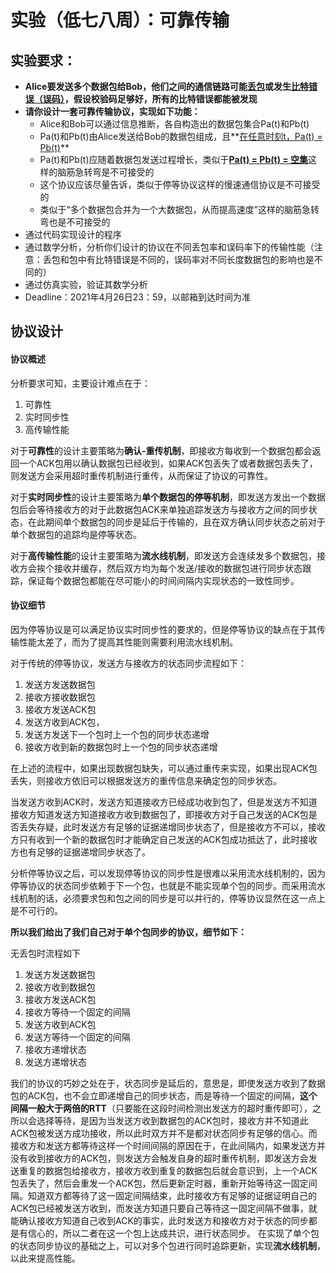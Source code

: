 # 实验（低七八周）：可靠传输

## 实验要求：

* **Alice要发送多个数据包给Bob，他们之间的通信链路可能<u>丢包</u>或发生<u>比特错误（误码）</u>，假设校验码足够好，所有的比特错误都能被发现**
* **请你设计一套可靠传输协议，实现如下功能：**
  * Alice和Bob可以通过信息推断，各自构造出的数据包集合Pa(t)和Pb(t)
  * Pa(t)和Pb(t)由Alice发送给Bob的数据包组成，且**<u>在任意时刻t，Pa(t) = Pb(t)</u>**
  * Pa(t)和Pb(t)应随着数据包发送过程增长，类似于<u>**Pa(t) = Pb(t) = 空集**</u>这样的脑筋急转弯是不可接受的
  * 这个协议应该尽量告诉，类似于停等协议这样的慢速通信协议是不可接受的
  * 类似于“多个数据包合并为一个大数据包，从而提高速度”这样的脑筋急转弯也是不可接受的
* 通过代码实现设计的程序
* 通过数学分析，分析你们设计的协议在不同丢包率和误码率下的传输性能（注意：丢包和包中有比特错误是不同的，误码率对不同长度数据包的影响也是不同的）
* 通过仿真实验，验证其数学分析
* Deadline：2021年4月26日23：59，以邮箱到达时间为准

## 协议设计

#### 协议概述

分析要求可知，主要设计难点在于：

1. 可靠性
2. 实时同步性
3. 高传输性能

对于**可靠性**的设计主要策略为**确认-重传机制**，即接收方每收到一个数据包都会返回一个ACK包用以确认数据包已经收到，如果ACK包丢失了或者数据包丢失了，则发送方会采用超时重传机制进行重传，从而保证了协议的可靠性。

对于**实时同步性**的设计主要策略为**单个数据包的停等机制**，即发送方发出一个数据包后会等待接收方的对于此数据包ACK来单独追踪发送方与接收方之间的同步状态，在此期间单个数据包的同步是延后于传输的，且在双方确认同步状态之前对于单个数据包的追踪均是停等状态。

对于**高传输性能**的设计主要策略为**流水线机制**，即发送方会连续发多个数据包，接收方会挨个接收并缓存，然后双方均为每个发送/接收的数据包进行同步状态跟踪，保证每个数据包都能在尽可能小的时间间隔内实现状态的一致性同步。

#### 协议细节

因为停等协议是可以满足协议实时同步性的要求的，但是停等协议的缺点在于其传输性能太差了，而为了提高其性能则需要利用流水线机制。

对于传统的停等协议，发送方与接收方的状态同步流程如下：

1. 发送方发送数据包
2. 接收方接收数据包
3. 接收方发送ACK包
4. 发送方收到ACK包，
5. 发送方发送下一个包时上一个包的同步状态递增
6. 接收方收到新的数据包时上一个包的同步状态递增

在上述的流程中，如果出现数据包缺失，可以通过重传来实现，如果出现ACK包丢失，则接收方依旧可以根据发送方的重传信息来确定包的同步状态。

当发送方收到ACK时，发送方知道接收方已经成功收到包了，但是发送方不知道接收方知道发送方知道接收方收到数据包了，即接收方对于自己发送的ACK包是否丢失存疑，此时发送方有足够的证据递增同步状态了，但是接收方不可以，接收方只有收到一个新的数据包时才能确定自己发送的ACK包成功抵达了，此时接收方也有足够的证据递增同步状态了。

分析停等协议之后，可以发现停等协议的同步性是很难以采用流水线机制的，因为停等协议的状态同步依赖于下一个包，也就是不能实现单个包的同步。而采用流水线机制的话，必须要求包和包之间的同步是可以并行的，停等协议显然在这一点上是不可行的。

**所以我们给出了我们自己对于单个包同步的协议，细节如下：**

无丢包时流程如下

1. 发送方发送数据包
2. 接收方收到数据包
3. 接收方发送ACK包
4. 接收方等待一个固定的间隔
5. 发送方收到ACK包
6. 发送方等待一个固定的间隔
7. 接收方递增状态
8. 发送方递增状态

我们的协议的巧妙之处在于，状态同步是延后的，意思是，即使发送方收到了数据包的ACK包，也不会立即递增自己的同步状态，而是等待一个固定的间隔，**这个间隔一般大于两倍的RTT**（只要能在这段时间检测出发送方的超时重传即可），之所以会选择等待，是因为当发送方收到数据包的ACK包时，接收方并不知道此ACK包被发送方成功接收，所以此时双方并不是都对状态同步有足够的信心。而接收方和发送方都等待这样一个时间间隔的原因在于，在此间隔内，如果发送方并没有收到接收方的ACK包，则发送方会触发自身的超时重传机制，即发送方会发送重复的数据包给接收方，接收方收到重复的数据包后就会意识到，上一个ACK包丢失了，然后会重发一个ACK包，然后更新定时器，重新开始等待这一固定间隔。知道双方都等待了这一固定间隔结束，此时接收方有足够的证据证明自己的ACK包已经被发送方收到，而发送方知道只要自己等待这一固定间隔不做事，就能确认接收方知道自己收到ACK的事实，此时发送方和接收方对于状态的同步都是有信心的，所以二者在这一个包上达成共识，进行状态同步。
在实现了单个包的状态同步协议的基础之上，可以对多个包进行同时追踪更新，实现**流水线机制**，以此来提高性能。
